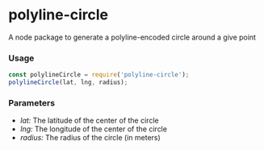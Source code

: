 # polyline-circle
A node package to generate a polyline-encoded circle around a give point

### Usage
```javascript
const polylineCircle = require('polyline-circle');
polylineCircle(lat, lng, radius);
```

### Parameters

- *lat:* The latitude of the center of the circle
- *lng:* The longitude of the center of the circle
- *radius:* The radius of the circle (in meters)
